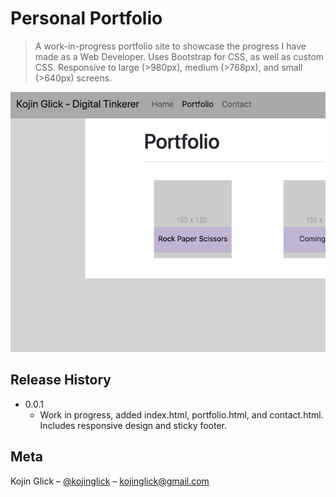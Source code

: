 # Personal Portfolio
> A work-in-progress portfolio site to showcase the progress I have made as a Web Developer. Uses Bootstrap for CSS, as well as custom CSS. Responsive to large (>980px), medium (>768px), and small (>640px) screens.

![](./Assets/Images/PortfolioWeb.png)

## Release History

* 0.0.1
    * Work in progress, added index.html, portfolio.html, and contact.html. Includes responsive design and sticky footer.

## Meta

Kojin Glick – [@kojinglick](https://twitter.com/kojinglick) – kojinglick@gmail.com
